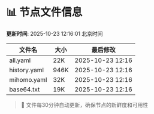 # 📊 节点文件信息

**更新时间**: 2025-10-23 12:16:01 北京时间

| 文件名 | 大小 | 最后修改 |
|--------|------|----------|
| all.yaml | 22K | 2025-10-23 12:16 |
| history.yaml | 946K | 2025-10-23 12:16 |
| mihomo.yaml | 32K | 2025-10-23 12:16 |
| base64.txt | 19K | 2025-10-23 12:16 |

> 🔄 文件每30分钟自动更新，确保节点的新鲜度和可用性
